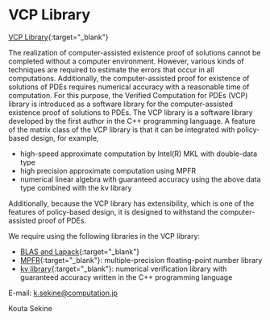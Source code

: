 # VCP Library
[VCP Library](https://verified.computation.jp/){:target="_blank"}

The realization of computer-assisted existence proof of solutions cannot be completed without a computer environment.
However, various kinds of techniques are required to estimate the errors that occur in all computations.
Additionally, the computer-assisted proof for existence of solutions of PDEs requires numerical accuracy with a reasonable time of computation.
For this purpose, the Verified Computation for PDEs (VCP) library is introduced as a software library for the computer-assisted existence proof of solutions to PDEs.
The VCP library is a software library developed by the first author in the C++ programming language.
A feature of the matrix class of the VCP library is that it can be integrated with policy-based design, for example,
  * high-speed approximate computation by Intel(R) MKL with double-data type
  * high precision approximate computation using MPFR
  * numerical linear algebra with guaranteed accuracy using the above data type combined with the kv library

Additionally, because the VCP library has extensibility, which is one of the features of policy-based design, it is designed to withstand the computer-assisted proof of PDEs.

We require using the following libraries in the VCP library:
  * [BLAS and Lapack](http://www.netlib.org/lapack/){:target="_blank"}
  * [MPFR](https://www.mpfr.org/){:target="_blank"}: multiple-precision floating-point number library
  * [kv library](http://verifiedby.me/kv/index-e.html){:target="_blank"}: numerical verification library with guaranteed accuracy written in the C++ programming language

E-mail:
k.sekine@computation.jp

Kouta Sekine